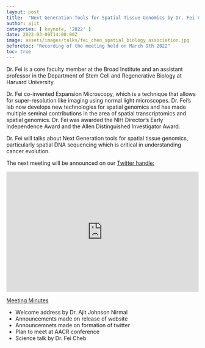 ```yaml
---
layout: post
title:  "Next Generation Tools for Spatial Tissue Genomics by Dr. Fei Chen"
author: ajit
categories: [ keynote, '2022' ]
date: 2022-03-09T14:00:00Z
image: assets/images/talks/fei_chen_spatial_biology_association.jpg
beforetoc: "Recording of the meeting held on March 9th 2022"
toc: true
---
```


Dr. Fei is a core faculty member at the Broad Institute and an assistant professor in the Department of Stem Cell and Regenerative Biology at Harvard University.

Dr. Fei co-invented Expansion Microscopy, which is a technique that allows for super-resolution like imaging using normal light microscopes. Dr. Fei’s lab now develops new technologies for spatial genomics and has made multiple seminal contributions in the area of spatial transcriptomics and spatial genomics. Dr. Fei was awarded the NIH Director’s Early Independence Award and the Allen Distinguished Investigator Award.

Dr. Fei will talks about Next Generation tools for spatial tissue genomics, particularly spatial DNA sequencing which is critical in understanding cancer evolution.

The next meeting will be announced on our [Twitter handle:](https://twitter.com/spatial_biology)

<iframe width="100%" height="315" src="https://www.youtube.com/embed/dkCJNLVIBc0" title="YouTube video player" frameborder="0" allow="accelerometer; autoplay; clipboard-write; encrypted-media; gyroscope; picture-in-picture" allowfullscreen></iframe>


<u> Meeting Minutes </u>
- Welcome address by Dr. Ajit Johnson Nirmal
- Announcements made on release of website
- Announcemnets made on formation of twitter
- Plan to meet at AACR conference
- Science talk by Dr. Fei Cheb


